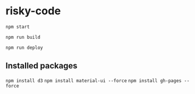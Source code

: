# risky-code

`npm start`

`npm run build`

`npm run deploy`


## Installed packages

`npm install d3`
`npm install material-ui --force`
`npm install gh-pages --force`
